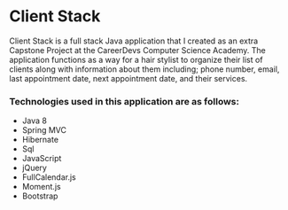 # Client Stack

Client Stack is a full stack Java application that I created as an extra Capstone Project
at the CareerDevs Computer Science Academy.  The application functions as a way for a hair stylist to organize their list of clients along with information about them including; phone number, email, last appointment date, next appointment date, and their services.

### Technologies used in this application are as follows:

* Java 8
* Spring MVC
* Hibernate
* Sql
* JavaScript
* jQuery
* FullCalendar.js
* Moment.js
* Bootstrap
